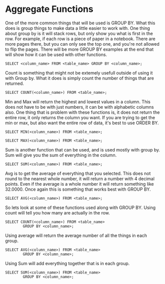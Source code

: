 # Aggregate Functions

One of the more common things that will be used is GROUP BY. What this does is group things to make data a little easier to work with. One thing about group by is it will stack rows, but only show you what is first in the row. For example, if each row is a piece of paper in a notebook. There are more pages there, but you can only see the top one, and you're not allowed to flip the pages. There will be more GROUP BY examples at the end that will show how it can be used with other functions.

`SELECT <column_name> FROM <table_name> GROUP BY <column_name>;`

Count is something that might not be extemely usefull outside of using it with Group by. What it does is simply count the number of things that are returned.

`SELECT COUNT(<column_name>) FROM <table_name>;`

Min and Max will return the highest and lowest values in a column. This does not have to be with just numbers, it can be with alphabetic columns also. One thing that is problem with these functions is, it does not return the entire row, it only returns the column you want. If you are trying to get the min or max, but also want the entire row of data, it's best to use ORDER BY.

`SELECT MIN(<column_name>) FROM <table_name>;`

`SELECT MAX(<column_name>) FROM <table_name>;`

Sum is another function that can be used, and is used mostly with group by. Sum will give you the sum of everything in the column.

`SELECT SUM(<column_name>) FROM <table_name>;`

Avg is to get the average of everything that you selected. This does not round to the nearest whole number, it will return a number with 4 decimal points. Even if the average is a whole number it will return something like 32.0000. Once again this is something that works best with GROUP BY.

`SELECT AVG(<column_name>) FROM <table_name>;`

So lets look at some of these functions used along with GROUP BY.
Using count will tell you how many are actually in the row.

```
SELECT COUNT(<column_name>) FROM <table_name>
        GROUP BY <column_name>;
```

Using average will return the average number of all the things in each group.

```
SELECT AVG(<column_name>) FROM <table_name>
        GROUP BY <column_name>;
```

Using Sum will add everything together that is in each group.

```
SELECT SUM(<column_name>) FROM <table_name>
        GROUP BY <column_name>;
```
